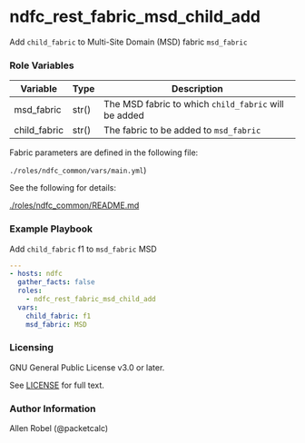 # ndfc_rest_fabric_msd_child_add

Add ``child_fabric`` to Multi-Site Domain (MSD) fabric ``msd_fabric``

### Role Variables

Variable        | Type  | Description
----------------|-------|----------------------------------------
msd_fabric      | str() | The MSD fabric to which ``child_fabric`` will be added
child_fabric    | str() | The fabric to be added to ``msd_fabric``

Fabric parameters are defined in the following file:

``./roles/ndfc_common/vars/main.yml``)

See the following for details:

[./roles/ndfc_common/README.md](https://github.com/allenrobel/ndfc-roles/tree/master/roles/ndfc_common/README.md)


### Example Playbook

Add ``child_fabric`` f1 to ``msd_fabric`` MSD

```yaml
---
- hosts: ndfc
  gather_facts: false
  roles:
    - ndfc_rest_fabric_msd_child_add
  vars:
    child_fabric: f1
    msd_fabric: MSD
```

### Licensing

GNU General Public License v3.0 or later.

See [LICENSE](https://www.gnu.org/licenses/gpl-3.0.txt) for full text.

### Author Information

Allen Robel (@packetcalc)
